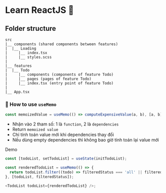 # Learn ReactJS 🎉

## Folder structure

```
src
|__ components (shared components between features)
|  |__ Loading
|     |__ index.tsx
|     |__ styles.scss
|
|__ features
|  |__ Todo
|     |__ components (components of feature Todo)
|     |__ pages (pages of feature Todo)
|     |__ index.tsx (entry point of feature Todo)
|
|__ App.tsx
```

### 📰 How to use `useMemo`

```js
const memoizedValue = useMemo(() => computeExpensiveValue(a, b), [a, b]);
```

- Nhận vào 2 tham số: 1 là `function`, 2 là `dependencies`
- Return `memoized value`
- Chỉ tính toán value mới khi dependencies thay đổi
- Nếu dùng empty dependencies thì không bao giờ tính toán lại value mới

Demo

```js title='/features/Todo/ListPage'
const [todoList, setTodoList] = useState(initTodoList);

const renderedTodoList = useMemo(() => {
  return todoList.filter((todo) => filteredStatus === 'all' || filteredStatus === todo.status);
}, [todoList, filteredStatus]);

<TodoList todoList={renderedTodoList} />;
```
